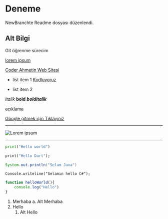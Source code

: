 # Deneme

NewBranchte Readme dosyası düzenlendi.

## Alt Bilgi

Git öğrenme sürecim

[lorem ipsum](https://google.com)

[Coder Ahmetin Web Sitesi](https://coderahmet.com)

- list item 1 [Kodluyoruz](https://kodluyoruz.org)

- list item 2

*italik*
**bold**
***bolditalik***

[açıklama](link)

[Google gitmek için Tıklayınız](https://google.com)

-----------------------------------------------------------------------

![Lorem ipsum](https://picsum.photos/200/300)

-----------------------------------------------------------------------

```python
print("Hello world")
```

```dart
print("Hello Dart");
```

```java
System.out.println("Selam Java")
```

```Csharp
Console.writeline("Selamın hello C#");
```

```javascript
function helloWorld(){
    console.log("Hello")
}
```

1. Merhaba
   a. Alt Merhaba
2. Hello
   1. Alt Hello
